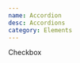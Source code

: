 ```yaml
---
name: Accordion
desc: Accordions
category: Elements
---
```


<base-knobs src="./components.json" name="base-accordion">
  <base-accordion  title="Title">Checkbox</base-accordion>
</base-knobs>
